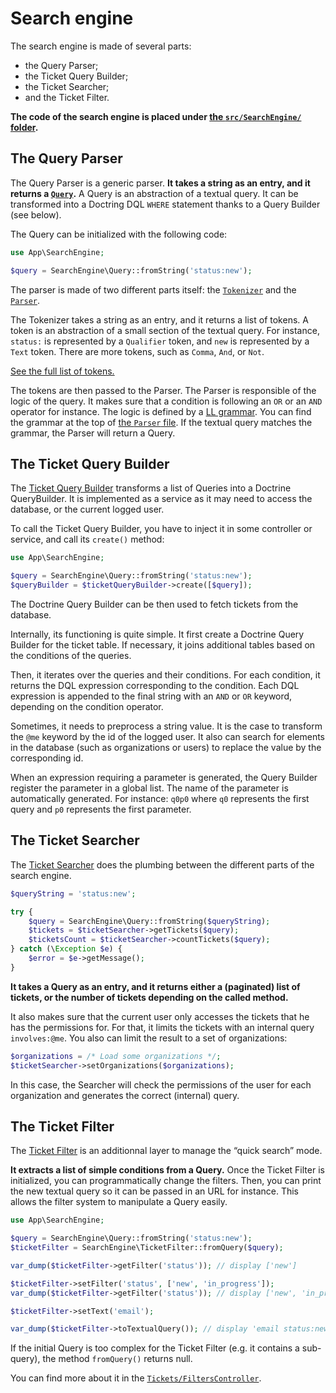 # Search engine

The search engine is made of several parts:

- the Query Parser;
- the Ticket Query Builder;
- the Ticket Searcher;
- and the Ticket Filter.

**The code of the search engine is placed under [the `src/SearchEngine/` folder](/src/SearchEngine).**

## The Query Parser

The Query Parser is a generic parser.
**It takes a string as an entry, and it returns a [`Query`](/src/SearchEngine/Query.php).**
A Query is an abstraction of a textual query.
It can be transformed into a Doctring DQL `WHERE` statement thanks to a Query Builder (see below).

The Query can be initialized with the following code:

```php
use App\SearchEngine;

$query = SearchEngine\Query::fromString('status:new');
```

The parser is made of two different parts itself: the [`Tokenizer`](/src/SearchEngine/Query/Tokenizer.php) and the [`Parser`](/src/SearchEngine/Query/Parser.php).

The Tokenizer takes a string as an entry, and it returns a list of tokens.
A token is an abstraction of a small section of the textual query.
For instance, `status:` is represented by a `Qualifier` token, and `new` is represented by a `Text` token.
There are more tokens, such as `Comma`, `And`, or `Not`.

[See the full list of tokens.](/src/SearchEngine/Query/TokenType.php)

The tokens are then passed to the Parser.
The Parser is responsible of the logic of the query.
It makes sure that a condition is following an `OR` or an `AND` operator for instance.
The logic is defined by a [LL grammar](https://en.wikipedia.org/wiki/LL_grammar).
You can find the grammar at the top of [the `Parser` file](/src/SearchEngine/Query/Parser.php).
If the textual query matches the grammar, the Parser will return a Query.

## The Ticket Query Builder

The [Ticket Query Builder](/src/SearchEngine/QueryBuilder/TicketQueryBuilder.php) transforms a list of Queries into a Doctrine QueryBuilder.
It is implemented as a service as it may need to access the database, or the current logged user.

To call the Ticket Query Builder, you have to inject it in some controller or service, and call its `create()` method:

```php
use App\SearchEngine;

$query = SearchEngine\Query::fromString('status:new');
$queryBuilder = $ticketQueryBuilder->create([$query]);
```

The Doctrine Query Builder can be then used to fetch tickets from the database.

Internally, its functioning is quite simple.
It first create a Doctrine Query Builder for the ticket table.
If necessary, it joins additional tables based on the conditions of the queries.

Then, it iterates over the queries and their conditions.
For each condition, it returns the DQL expression corresponding to the condition.
Each DQL expression is appended to the final string with an `AND` or `OR` keyword, depending on the condition operator.

Sometimes, it needs to preprocess a string value.
It is the case to transform the `@me` keyword by the id of the logged user.
It also can search for elements in the database (such as organizations or users) to replace the value by the corresponding id.

When an expression requiring a parameter is generated, the Query Builder register the parameter in a global list.
The name of the parameter is automatically generated.
For instance: `q0p0` where `q0` represents the first query and `p0` represents the first parameter.

## The Ticket Searcher

The [Ticket Searcher](/src/SearchEngine/TicketSearcher.php) does the plumbing between the different parts of the search engine.

```php
$queryString = 'status:new';

try {
    $query = SearchEngine\Query::fromString($queryString);
    $tickets = $ticketSearcher->getTickets($query);
    $ticketsCount = $ticketSearcher->countTickets($query);
} catch (\Exception $e) {
    $error = $e->getMessage();
}
```

**It takes a Query as an entry, and it returns either a (paginated) list of tickets, or the number of tickets depending on the called method.**

It also makes sure that the current user only accesses the tickets that he has the permissions for.
For that, it limits the tickets with an internal query `involves:@me`.
You also can limit the result to a set of organizations:

```php
$organizations = /* Load some organizations */;
$ticketSearcher->setOrganizations($organizations);
```

In this case, the Searcher will check the permissions of the user for each organization and generates the correct (internal) query.

## The Ticket Filter

The [Ticket Filter](/src/SearchEngine/TicketFilter.php) is an additionnal layer to manage the “quick search” mode.

**It extracts a list of simple conditions from a Query.**
Once the Ticket Filter is initialized, you can programmatically change the filters.
Then, you can print the new textual query so it can be passed in an URL for instance.
This allows the filter system to manipulate a Query easily.

```php
use App\SearchEngine;

$query = SearchEngine\Query::fromString('status:new');
$ticketFilter = SearchEngine\TicketFilter::fromQuery($query);

var_dump($ticketFilter->getFilter('status')); // display ['new']

$ticketFilter->setFilter('status', ['new', 'in_progress']);
var_dump($ticketFilter->getFilter('status')); // display ['new', 'in_progress']

$ticketFilter->setText('email');

var_dump($ticketFilter->toTextualQuery()); // display 'email status:new,in_progress'
```

If the initial Query is too complex for the Ticket Filter (e.g. it contains a sub-query), the method `fromQuery()` returns null.

You can find more about it in the [`Tickets/FiltersController`](/src/Controller/Tickets/FiltersController.php).
